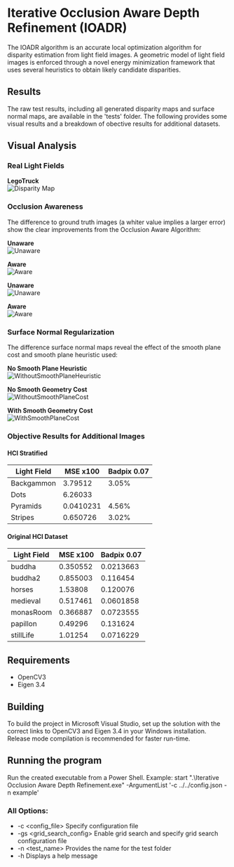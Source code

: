 # Iterative Occlusion Aware Depth Refinement (IOADR)

The IOADR algorithm is an accurate local optimization algorithm for disparity estimation from light field images.
A geometric model of light field images is enforced through a novel energy minimization framework that uses several heuristics to obtain likely candidate disparities.

## Results

The raw test results, including all generated disparity maps and surface normal maps, are available in the 'tests' folder. The following provides some visual results and a breakdown of obective results for additional datasets.

## Visual Analysis

### Real Light Fields

**LegoTruck**  
![Disparity Map](https://github.com/RuiLourenco/IOADR/blob/master/Tests/legoTruck_OcclusionAware/legoTruck.png)

### Occlusion Awareness
The difference to ground truth images (a whiter value implies a larger error) show the clear improvements from the Occlusion Aware Algorithm:  

**Unaware**   
![Unaware](https://github.com/RuiLourenco/IOADR/blob/master/Tests/HCI-Training_OcclusionUnaware/cotton_Diff.png)

**Aware**  
![Aware](https://github.com/RuiLourenco/IOADR/blob/master/Tests/HCI-Training_OcclusionAware/cotton_Diff.png)

**Unaware**   
![Unaware](https://github.com/RuiLourenco/IOADR/blob/master/Tests/HCI-Training_OcclusionUnaware/dino_Diff.png)

**Aware**  
![Aware](https://github.com/RuiLourenco/IOADR/blob/master/Tests/HCI-Training_OcclusionAware/dino_Diff.png)

### Surface Normal Regularization
The difference surface normal maps reveal the effect of the smooth plane cost and smooth plane heuristic used:

**No Smooth Plane Heuristic**  
![WithoutSmoothPlaneHeuristic](https://github.com/RuiLourenco/IOADR/blob/master/Tests/HCI-Training-NoSmoothPlaneHeuristic/cotton_Normals.png)

**No Smooth Geometry Cost**  
![WithoutSmoothPlaneCost](https://github.com/RuiLourenco/IOADR/blob/master/Tests/HCI-Training_NoSmoothGeometryCost/cotton_Normals.png)

**With Smooth Geometry Cost**  
![WithSmoothPlaneCost](https://github.com/RuiLourenco/IOADR/blob/master/Tests/HCI-Training_OcclusionAware/cotton_Normals.png)

### Objective Results for Additional Images

#### HCI Stratified
| Light Field | MSE x100| Badpix 0.07|
|----------|----------|----------|
|  Backgammon  | 3.79512  |3.05%   |
|  Dots  | 6.26033   |  |19.52% |
|  Pyramids  | 0.0410231  | 4.56%   |
|  Stripes  | 0.650726 | 3.02%   |

#### Original HCI Dataset 
| Light Field | MSE x100 | Badpix 0.07 |
|-------------|----------|-------------|
| buddha      | 0.350552 | 0.0213663   |
| buddha2     | 0.855003 | 0.116454    |
| horses      | 1.53808  | 0.120076    |
| medieval    | 0.517461 | 0.0601858   |
| monasRoom   | 0.366887 | 0.0723555   |
| papillon    | 0.49296  | 0.131624    |
| stillLife   | 1.01254  | 0.0716229   |

## Requirements
- OpenCV3 
- Eigen 3.4 

## Building
To build the project in Microsoft Visual Studio, set up the solution with the correct links to OpenCV3 and Eigen 3.4 in your Windows installation. Release mode compilation is recommended for faster run-time.

## Running the program
Run the created executable from a Power Shell.
Example:
     start ".\Iterative Occlusion Aware Depth Refinement.exe" -ArgumentList '-c ../../config.json -n example'



### All Options:

- -c <config_file>          Specify configuration file  
- -gs <grid_search_config>  Enable grid search and specify grid search configuration file  
- -n <test_name>  Provides the name for the test folder  
- -h                        Displays a help message  
